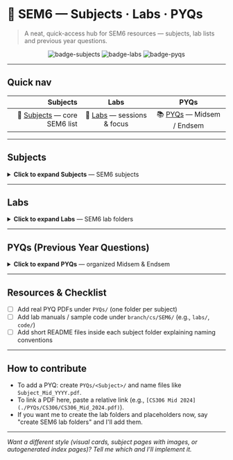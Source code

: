 # 📘 SEM6 — Subjects · Labs · PYQs

> A neat, quick-access hub for SEM6 resources — subjects, lab lists and previous year questions.

<p align="center">
  <img alt="badge-subjects" src="https://img.shields.io/badge/Subjects-6-blue?style=for-the-badge" />
  <img alt="badge-labs" src="https://img.shields.io/badge/Labs-5-green?style=for-the-badge" />
  <img alt="badge-pyqs" src="https://img.shields.io/badge/PYQs-Mid%2FEnd-orange?style=for-the-badge" />
</p>

---

## Quick nav

| Subjects | Labs | PYQs |
|---:|:---:|:---:|
| 🔖 [Subjects](#subjects) — core SEM6 list | 🧪 [Labs](#labs) — sessions & focus | 📚 [PYQs](#pyqs-previous-year-questions) — Midsem / Endsem |

---

## Subjects
<a name="subjects"></a>
<details>
<summary><strong>Click to expand Subjects</strong> — SEM6 subjects</summary>

Here are the SEM6 subjects (as provided):

- 📁 CS306: Principles of Programming Language
- 📁 CS307: Compiler Design
- 📁 CS308: Graphics & Multimedia
- 📁 CS331: Social Network Analysis
- 📁 CS332: Natural Language Processing
- 📁 CS382: Introduction to Blockchain

**Quick tips**

- Add lecture notes and solved examples inside `branch/cs/SEM6/<Subject>/`.
- Keep PYQs under `PYQs/<Subject>/` for consistent linking.

</details>

---

## Labs
<a name="labs"></a>
<details>
<summary><strong>Click to expand Labs</strong> — SEM6 lab folders</summary>

The SEM6 lab folders (from your attachment):

- 📁 CS315: Object Oriented Design Lab
- 📁 CS316: Compiler Design Lab
- 📁 CS317: Graphics & Multimedia Lab
- 📁 CS321: Social Network Analysis Lab
- 📁 CS322: Natural Language Processing Lab

**Notes**

- If these folders don't exist yet in the repo, I can create them and add a placeholder `README.md` in each.
- To link lab manuals or experiment PDFs here, place files under `branch/cs/SEM6/labs/<LabFolder>/` (or inside `branch/cs/SEM6/<LabFolder>/`) and I'll add direct links.

</details>

---

## PYQs (Previous Year Questions)
<a name="pyqs-previous-year-questions"></a>
<details>
<summary><strong>Click to expand PYQs</strong> — organized Midsem & Endsem</summary>

Organize PYQs by subject under `PYQs/<Subject>/` with filenames like `Subject_Mid_YYYY.pdf` or `Subject_End_YYYY.pdf`.

<details>
<summary><em>Midsem</em></summary>

- Example: `PYQs/CS306/CS306_Mid_2024.pdf`
- Example: `PYQs/CS331/CS331_Mid_2023.pdf`

</details>

<details>
<summary><em>Endsem</em></summary>

- Example: `PYQs/CS306/CS306_End_2024.pdf`
- Example: `PYQs/CS308/CS308_End_2023.pdf`

</details>

**Add links** — when you add PDFs to the repository I can insert direct links here.

</details>

---

## Resources & Checklist

- [ ] Add real PYQ PDFs under `PYQs/` (one folder per subject)
- [ ] Add lab manuals / sample code under `branch/cs/SEM6/` (e.g., `labs/`, `code/`)
- [ ] Add short README files inside each subject folder explaining naming conventions

---

## How to contribute

- To add a PYQ: create `PYQs/<Subject>/` and name files like `Subject_Mid_YYYY.pdf`.
- To link a PDF here, paste a relative link (e.g., `[CS306 Mid 2024](./PYQs/CS306/CS306_Mid_2024.pdf)`).
- If you want me to create the lab folders and placeholders now, say "create SEM6 lab folders" and I'll add them.

---

*Want a different style (visual cards, subject pages with images, or autogenerated index pages)? Tell me which and I’ll implement it.*
